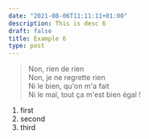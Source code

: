 ```yaml
---
date: "2021-08-06T11:11:11+01:00"
description: This is desc 6
draft: false
title: Example 6
type: post
---
```


> Non, rien de rien  
Non, je ne regrette rien  
Ni le bien, qu'on m'a fait  
Ni le mal, tout ça m'est bien égal !  

1. first
2. second
3. third